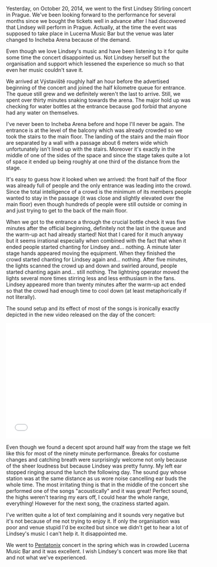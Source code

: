 Yesterday, on October 20, 2014, we went to the first Lindsey Stirling concert in Prague. We've been looking forward to the performance for several months since we bought the tickets well in advance after I had discovered that Lindsey will perform in Prague. Actually, at the time the event was supposed to take place in Lucerna Music Bar but the venue was later changed to Incheba Arena because of the demand.

Even though we love Lindsey's music and have been listening to it for quite some time the concert disappointed us. Not Lindsey herself but the organisation and support which lessened the experience so much so that even her music couldn't save it.

We arrived at Výstaviště roughly half an hour before the advertised beginning of the concert and joined the half kilometre queue for entrance. The queue still grew and we definitely weren't the last to arrive. Still, we spent over thirty minutes snaking towards the arena. The major hold up was checking for water bottles at the entrance because god forbid that anyone had any water on themselves.

I've never been to Incheba Arena before and hope I'll never be again. The entrance is at the level of the balcony which was already crowded so we took the stairs to the main floor. The landing of the stairs and the main floor are separated by a wall with a passage about 6 meters wide which unfortunately isn't lined up with the stairs. Moreover it's exactly in the middle of one of the sides of the space and since the stage takes quite a lot of space it ended up being roughly at one third of the distance from the stage. 

It's easy to guess how it looked when we arrived: the front half of the floor was already full of people and the only entrance was leading into the crowd. Since the total intelligence of a crowd is the minimum of its members people wanted to stay in the passage (it was close and slightly elevated over the main floor) even though hundreds of people were still outside or coming in and just trying to get to the back of the main floor.

When we got to the entrance a through the crucial bottle check it was five minutes after the official beginning, definitely not the last in the queue and the warm-up act had already started! Not that I cared for it much anyway but it seems irrational especially when combined with the fact that when it ended people started chanting for Lindsey and... nothing. A minute later stage hands appeared moving the equipment. When they finished the crowd started chanting for Lindsey again and... nothing. After five minutes, the lights scanned the crowd up and down and swirled around, people started chanting again and... still nothing. The lightning operator moved the lights several more times stirring less and less enthusiasm in the fans. Lindsey appeared more than twenty minutes after the warm-up act ended so that the crowd had enough time to cool down (at least metaphorically if not literally).

The sound setup and its effect of most of the songs is ironically exactly depicted in the new video released on the day of the concert:

<iframe width="560" height="315" src="//www.youtube.com/embed/jvipPYFebWc?start=115" frameborder="0" allowfullscreen></iframe>

Even though we found a decent spot around half way from the stage we felt like this for most of the ninety minute performance. Breaks for costume changes and catching breath were surprisingly welcome not only because of the sheer loudness but because Lindsey was pretty funny. My left ear stopped ringing around the lunch the following day. The sound guy whose station was at the same distance as us wore noise cancelling ear buds the whole time. The most irritating thing is that in the middle of the concert she performed one of the songs "acoustically" and it was great! Perfect sound, the highs weren't tearing my ears off, I could hear the whole range, everything! However for the next song, the craziness started again.

I've written quite a lot of text complaining and it sounds very negative but it's not because of me not trying to enjoy it. If only the organisation was poor and venue stupid I'd be excited but since we didn't get to hear a lot of Lindsey's music I can't help it. It disappointed me.

We went to [Pentatonix](http://www.youtube.com/channel/UCmv1CLT6ZcFdTJMHxaR9XeA) concert in the spring which was in crowded Lucerna Music Bar and it was excellent. I wish Lindsey's concert was more like that and not what we've experienced.